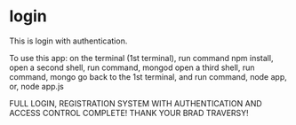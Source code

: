 # login

This is login with authentication.

To use this app:
on the terminal (1st terminal), run command npm install, 
open a second shell, run command, mongod
open a third shell, run command, mongo
go back to the 1st terminal, and run command, node app, or, node app.js

FULL LOGIN, REGISTRATION SYSTEM WITH AUTHENTICATION AND ACCESS CONTROL COMPLETE! THANK YOUR BRAD TRAVERSY!